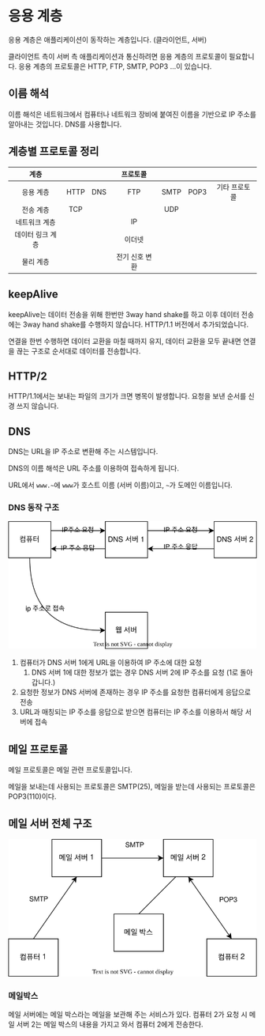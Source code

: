 # 응용 계층

응용 계층은 애플리케이션이 동작하는 계층입니다. (클라이언트, 서버)

클라이언트 측이 서버 측 애플리케이션과 통신하려면 응용 계층의 프로토콜이 필요합니다. 응용 계층의 프로토콜은 HTTP, FTP, SMTP, POP3 ...이 있습니다.

## 이름 해석

이름 해석은 네트워크에서 컴퓨터나 네트워크 장비에 붙여진 이름을 기반으로 IP 주소를 알아내는 것입니다. DNS를 사용합니다.

## 계층별 프로토콜 정리

|       계층       |       |       |    프로토콜    |       |       |               |
| :--------------: | :---: | :---: | :------------: | :---: | :---: | :-----------: |
|    응용 계층     | HTTP  |  DNS  |      FTP       | SMTP  | POP3  | 기타 프로토콜 |
|    전송 계층     |  TCP  |       |                |  UDP  |       |
|  네트워크 계층   |       |       |       IP       |       |       |               |
| 데이터 링크 계층 |       |       |     이더넷     |       |       |               |
|    물리 계층     |       |       | 전기 신호 변환 |       |       |               |

## keepAlive

keepAlive는 데이터 전송을 위해 한번만 3way hand shake를 하고 이후 데이터 전송에는 3way hand shake를 수행하지 않습니다. HTTP/1.1 버전에서 추가되었습니다.

연결을 한번 수행하면 데이터 교환을 마칠 때까지 유지, 데이터 교환을 모두 끝내면 연결을 끊는 구조로 순서대로 데이터를 전송합니다.

## HTTP/2

HTTP/1.1에서는 보내는 파일의 크기가 크면 병목이 발생합니다. 요청을 보낸 순서를 신경 쓰지 않습니다.

## DNS

DNS는 URL을 IP 주소로 변환해 주는 시스템입니다.

DNS의 이름 해석은 URL 주소를 이용하여 접속하게 됩니다.

URL에서 `www.~`에 `www`가 호스트 이름 (서버 이름)이고, `~`가 도메인 이름입니다.

### DNS 동작 구조

![Alt text](<images/응용 계층/dns structure.drawio.svg>)

1. 컴퓨터가 DNS 서버 1에게 URL을 이용하여 IP 주소에 대한 요청
   1. DNS 서버 1에 대한 정보가 없는 경우 DNS 서버 2에 IP 주소를 요청 (1로 돌아갑니다.)
2. 요청한 정보가 DNS 서버에 존재하는 경우 IP 주소를 요청한 컴퓨터에게 응답으로 전송
3. URL과 매칭되는 IP 주소를 응답으로 받으면 컴퓨터는 IP 주소를 이용하서 해당 서버에 접속

## 메일 프로토콜

메일 프로토콜은 메일 관련 프로토콜입니다.

메일을 보내는데 사용되는 프로토콜은 SMTP(25), 메일을 받는데 사용되는 프로토콜은 POP3(110)이다.

## 메일 서버 전체 구조

![Alt text](<images/응용 계층/mail server structure.drawio.svg>)

### 메일박스

메일 서버에는 메일 박스라는 메일을 보관해 주는 서비스가 있다. 컴퓨터 2가 요청 시 메일 서버 2는 메일 박스의 내용을 가지고 와서 컴퓨터 2에게 전송한다.
